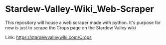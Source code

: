 # Stardew-Valley-Wiki_Web-Scraper
This repository will house a web scraper made with python. It's purpose for now is just to scrape the Crops page on the Stardew Valley wiki

Link: https://stardewvalleywiki.com/Crops